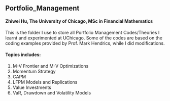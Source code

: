 ## Portfolio_Management

#### Zhiwei Hu, The University of Chicago, MSc in Financial Mathematics
This is the folder I use to store all Portfolio Management Codes/Theories I learnt and experimented at UChicago.
Some of the codes are based on the coding examples provided by Prof. Mark Hendrics, while I did modifications.

#### Topics includes:
1. M-V Frontier and M-V Optimizations
2. Momentum Strategy
3. CAPM
4. LFPM Models and Replications
5. Value Investments
6. VaR, Drawdown and Volatility Models

